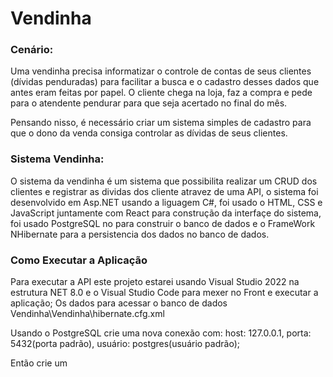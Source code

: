 # Vendinha
<h3>Cenário:</h3>
Uma vendinha precisa informatizar o controle de contas de seus clientes (dívidas penduradas)
para facilitar a busca e o cadastro desses dados que antes eram feitas por papel. O cliente chega
na loja, faz a compra e pede para o atendente pendurar para que seja acertado no final do mês.
<p></p>
Pensando nisso, é necessário criar um sistema simples de cadastro para que o dono da venda
consiga controlar as dívidas de seus clientes.

<h3>Sistema Vendinha:</h3>
O sistema da vendinha é um sistema que possibilita realizar um CRUD dos clientes e registrar as dividas dos cliente atravez de uma API, o sistema foi desenvolvido em Asp.NET usando a liguagem C#, foi usado o HTML, CSS e JavaScript juntamente com React para construção da interfaçe do sistema, foi usado PostgreSQL no para construir o banco de dados e o FrameWork NHibernate para a persistencia dos dados no banco de dados.

<h3>Como Executar a Aplicação</h3>
Para executar a API este projeto estarei usando Visual Studio 2022 na estrutura NET 8.0 e o Visual Studio Code para mexer no Front e executar a aplicação;
Os dados para acessar o banco de dados Vendinha\Vendinha\hibernate.cfg.xml

<p></p>
Usando o PostgreSQL crie uma nova conexão com:
host: 127.0.0.1,
porta: 5432(porta padrão),
usuário: postgres(usuário padrão);
<p></p>
Então crie um 


